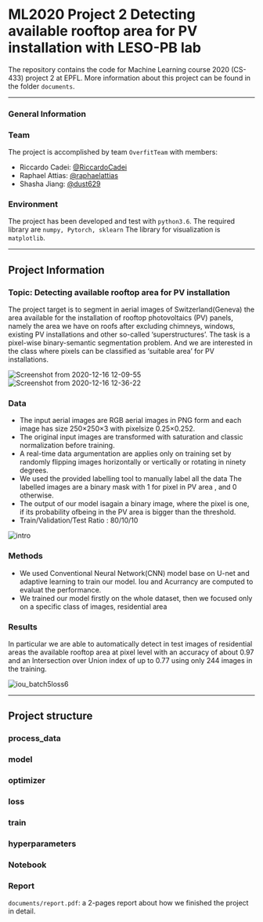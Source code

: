 # ML2020 Project 2 Detecting available rooftop area for PV installation with LESO-PB lab

The repository contains the code for Machine Learning course 2020 (CS-433) project 2 at EPFL. More information about this project can be found in the folder `documents`.
* * *
### General Information

### Team
The project is accomplished by team `OverfitTeam` with members:
- Riccardo Cadei: [@RiccardoCadei](https://github.com/RiccardoCadei)
- Raphael Attias: [@raphaelattias](https://github.com/raphaelattias)
- Shasha Jiang: [@dust629](https://github.com/dust629)

### Environment
The project has been developed and test with `python3.6`.
The required library are `numpy, Pytorch, sklearn`
The library for visualization is `matplotlib`.

* * *
## Project Information

### Topic: Detecting available rooftop area for PV installation

The project target is to segment in aerial images of Switzerland(Geneva) the area available for the installation of rooftop photovoltaics (PV) panels, namely the area we have on roofs after excluding chimneys, windows, existing PV installations and other so-called ‘superstructures’. The task is a pixel-wise binary-semantic segmentation problem. And we are interested in the class where pixels can be classified as ‘suitable area’ for PV installations.

![Screenshot from 2020-12-16 12-09-55](https://user-images.githubusercontent.com/32882147/102341568-4fb87680-3f98-11eb-9eba-ff2d7cfa2d7e.png)
![Screenshot from 2020-12-16 12-36-22](https://user-images.githubusercontent.com/32882147/102343832-5694b880-3f9b-11eb-8ba5-87c1ee43c33b.png)


### Data
- The input aerial images are RGB aerial images in PNG form and  each  image  has  size 250×250×3 with pixelsize 0.25×0.252. 
- The original input images are transformed with saturation and classic normalization before training. 
- A real-time data argumentation are applies only on training set by randomly flipping images horizontally or vertically or rotating in ninety degrees.
- We used the provided labelling tool to manually label all the data The labelled images are a binary mask with 1 for pixel in PV area , and 0 otherwise.
- The  output  of  our  model  isagain a binary image, where the pixel is one, if its probability ofbeing in the PV area is bigger than the threshold.
- Train/Validation/Test Ratio : 80/10/10

![intro](https://user-images.githubusercontent.com/32882147/102341360-0a944480-3f98-11eb-8970-9ddbd0277339.jpeg)

### Methods
- We used Conventional Neural Network(CNN) model base on U-net and adaptive learning to train our model. Iou and Acurrancy are computed to evaluat the performance.
- We trained our model firstly on the whole dataset, then we focused only on a specific class of images, residential area

### Results
In particular we are able to automatically detect in test images of residential areas the available rooftop area at pixel level with an accuracy of about 0.97 and an Intersection over Union index of up to 0.77 using only 244 images in the training. 

![iou_batch5loss6](https://user-images.githubusercontent.com/32882147/102346625-7201c280-3f9f-11eb-9bb8-244ac7348d91.png)

* * *
## Project structure

### process_data 
### model
### optimizer
### loss
### train
### hyperparameters
### Notebook



### Report

`documents/report.pdf`: a 2-pages report about how we finished the project in detail.

